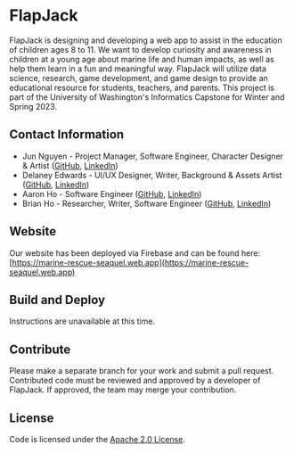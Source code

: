 # FlapJack

FlapJack is designing and developing a web app to assist in the education of children ages 8 to 11. We want to develop curiosity and awareness in children at a young age about marine life and human impacts, as well as help them learn in a fun and meaningful way. FlapJack will utilize data science, research, game development, and game design to provide an educational resource for students, teachers, and parents. This project is part of the University of Washington's Informatics Capstone for Winter and Spring 2023.

## Contact Information
- Jun Nguyen - Project Manager, Software Engineer, Character Designer & Artist ([GitHub](https://github.com/soshikun), [LinkedIn](https://www.linkedin.com/in/stephanie-nguyen-4910411aa/))
- Delaney Edwards - UI/UX Designer, Writer, Background & Assets Artist ([GitHub](https://github.com/delaneyedwards), [LinkedIn](https://www.linkedin.com/in/delaneyledwards/))
- Aaron Ho - Software Engineer ([GitHub](https://github.com/AaronHoUW), [LinkedIn](https://www.linkedin.com/in/aaron-ho-ba00a1196))
- Brian Ho - Researcher, Writer, Software Engineer ([GitHub](https://github.com/btho1), [LinkedIn](https://www.linkedin.com/in/brian-ho-967a0923b))

## Website
Our website has been deployed via Firebase and can be found here: [https://marine-rescue-seaquel.web.app](https://marine-rescue-seaquel.web.app)

## Build and Deploy
Instructions are unavailable at this time.

## Contribute
Please make a separate branch for your work and submit a pull request. Contributed code must be reviewed and approved by a developer of FlapJack. If approved, the team may merge your contribution.

## License
Code is licensed under the [Apache 2.0 License](https://tldrlegal.com/license/apache-license-2.0-(apache-2.0)).
